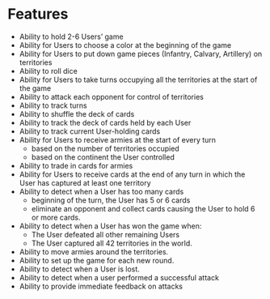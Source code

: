 # Features
- Ability to hold 2-6 Users’ game
- Ability for Users to choose a color at the beginning of the game
- Ability for Users to put down game pieces (Infantry, Calvary, Artillery) on territories 
- Ability to roll dice
- Ability for Users to take turns occupying all the territories at the start of the game 
- Ability to attack each opponent for control of territories
- Ability to track turns
- Ability to shuffle the deck of cards
- Ability to track the deck of cards held by each User
- Ability to track current User-holding cards 
- Ability for Users to receive armies at the start of every turn
    - based on the number of territories occupied 
    - based on the continent the User controlled
- Ability to trade in cards for armies 
- Ability for Users to receive cards at the end of any turn in which the User has captured at least one territory
- Ability to detect when a User has too many cards 
    - beginning of the turn, the User has 5 or 6 cards 
    - eliminate an opponent and collect cards causing the User to hold 6 or more cards. 
- Ability to detect when a User has won the game when: 
    - The User defeated all other remaining Users 
    - The User captured all 42 territories in the world. 
- Ability to move armies around the territories. 
- Ability to set up the game for each new round. 
- Ability to detect when a User is lost. 
- Ability to detect when a user performed a successful attack
- Ability to provide immediate feedback on attacks
